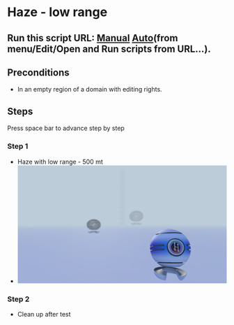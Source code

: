 # Haze - low range
## Run this script URL: [Manual](./test.js?raw=true)   [Auto](./testAuto.js?raw=true)(from menu/Edit/Open and Run scripts from URL...).

## Preconditions
- In an empty region of a domain with editing rights.

## Steps
Press space bar to advance step by step

### Step 1
- Haze with low range - 500 mt
- ![](./ExpectedImage_00000.png)
### Step 2
- Clean up after test

